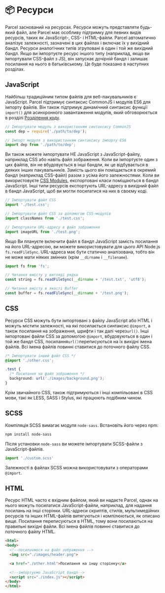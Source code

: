 # 📦 Ресурси

Parcel заснований на ресурсах. Ресурси можуть представляти будь-який файл, але Parcel має особливу підтримку для певних видів ресурсів, таких як JavaScript-, CSS- і HTML-файли. Parcel автоматично аналізує залежності, зазначені в цих файлах і включає їх у вихідний бандл. Ресурси аналогічних типів згруповані в один і той же вихідний бандл. Якщо ви імпортуєте ресурс іншого типу (наприклад, якщо ви імпортували CSS-файл з JS), він запускає дочірній бандл і залишає посилання на нього в батьківському. Це буде показано в наступних розділах.

## JavaScript

Найбільш традиційним типом файлів для веб-пакувальників є JavaScript. Parcel підтримує синтаксис CommonJS і модулів ES6 для імпорту файлів. Він також підтримує динамічний синтаксис функції `import()` для асинхронного завантаження модулів, який обговорюється в розділі [Розділення коду](code_splitting.html).

```Javascript
// Імпортувати модуль з використанням синтаксису CommonJS
const dep = require('./path/to/dep');

// Імпорт модуля з використанням синтаксису імпорту ES6
import dep from './path/to/dep';
```

Ви також можете імпортувати НЕ JavaScript з JavaScript-файлу, наприклад CSS або навіть файл зображення. Коли ви імпортуєте один з цих файлів, він не вбудовується в інші бандли, як це відбувається в деяких інших пакувальників. Замість цього він поміщається в окремий бандл (наприклад CSS-файл) разом з усіма його залежностями. Коли ви використовуєте [CSS Modules](https://github.com/css-modules/css-modules), експортовані класи поміщаються в бандл JavaScript. Інші типи ресурсів експортують URL-адресу в вихідний файл в бандл JavaScript, щоб ви могли посилатися на них в своєму коді.

```Javascript
// Імпортувати файл CSS
import './test.css';

// Імпортувати файл CSS за допомогою CSS-модулів
import classNames from './test.css';

// Імпортувати URL-адресу в файл зображення
import imageURL from './test.png';
```

Якщо Ви плануєте включити файл в бандл JavaScript замість посилання на його URL-адресою, ви можете використовувати для цього API Node.js `fs.readFileSync`. URL-адреса має бути статично аналізована, тобто він не може мати ніяких змінних (крім `__dirname` і `__filename`).

```Javascript
import fs from 'fs';

// Читання вмісту у вигляді рядка
const string = fs.readFileSync(__dirname + '/test.txt', 'utf8');

// Читання вмісту в якості Buffer
const buffer = fs.readFileSync(__dirname + '/test.png');
```

## CSS

Ресурси CSS можуть бути імпортовані з файлу JavaScript або HTML і можуть містити залежності, на які посилається синтаксис `@import`, а також посилання на зображення, шрифти і так далі через`url()`. Інші імпортовані файли CSS за допомогою `@import`, вбудовуються в один і той же бандл CSS, посилання`url()`переписуються на їх вихідні імена файлів. Всі імена файлів повинні ставитися до поточного файлу CSS.

```Css
/* Імпортувати інший файл CSS */
@import './other.css';

.test {
  /* Посилання на файл зображення */
  background: url('./images/background.png');
}
```

Крім звичайного CSS, також підтримуються і інші компільовані в CSS мови, такі як LESS, SASS і Stylus, які працюють подібним чином.

## SCSS

Компіляція SCSS вимагає модуля `node-sass`. Встановіть його через npm:

```Bash
npm install node-sass
```

Після установки `node-sass` ви можете імпортувати SCSS-файли з JavaScript-файлів.

```Javascript
import './custom.scss'
```

Залежності в файлах SCSS можна використовувати з операторами `@import`.

## HTML

Ресурс HTML часто є вхідним файлом, який ви надаєте Parcel, однак на нього можуть посилатися JavaScript-файли, наприклад, для надання посилань на інші сторінки. URL-адреси скриптів, стилів, мультимедійних ресурсів та інших HTML-файлів витягуються і компілюються, як описано вище. Посилання переписуються в HTML, тому вони посилаються на правильні вихідні файли. Всі імена файлів повинні ставитися до поточного файлу HTML.

```Html
<html>
<body>
  <!--посилаємося на файл зображення -->
  <img src="./images/header.png">

  <a href="./other.html">Посилання на іншу сторінку</a>

  <!--імпортуємо JavaScript бандл-->
  <script src="./index.js"></script>
</body>
</html>
```
